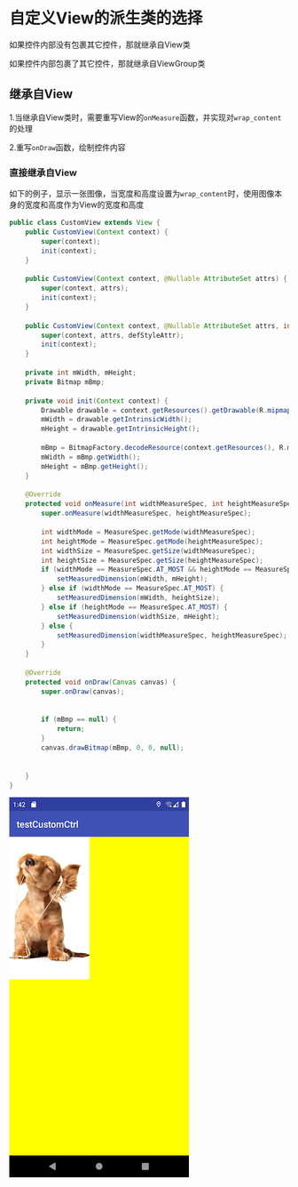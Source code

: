 # 自定义View的派生类的选择

如果控件内部没有包裹其它控件，那就继承自View类

如果控件内部包裹了其它控件，那就继承自ViewGroup类



## 继承自View

1.当继承自View类时，需要重写View的`onMeasure`函数，并实现对`wrap_content`的处理

2.重写`onDraw`函数，绘制控件内容



### 直接继承自View

如下的例子，显示一张图像，当宽度和高度设置为`wrap_content`时，使用图像本身的宽度和高度作为View的宽度和高度

```java
public class CustomView extends View {
    public CustomView(Context context) {
        super(context);
        init(context);
    }

    public CustomView(Context context, @Nullable AttributeSet attrs) {
        super(context, attrs);
        init(context);
    }

    public CustomView(Context context, @Nullable AttributeSet attrs, int defStyleAttr) {
        super(context, attrs, defStyleAttr);
        init(context);
    }

    private int mWidth, mHeight;
    private Bitmap mBmp;

    private void init(Context context) {
        Drawable drawable = context.getResources().getDrawable(R.mipmap.dog);
        mWidth = drawable.getIntrinsicWidth();
        mHeight = drawable.getIntrinsicHeight();

        mBmp = BitmapFactory.decodeResource(context.getResources(), R.mipmap.dog);
        mWidth = mBmp.getWidth();
        mHeight = mBmp.getHeight();
    }

    @Override
    protected void onMeasure(int widthMeasureSpec, int heightMeasureSpec) {
        super.onMeasure(widthMeasureSpec, heightMeasureSpec);

        int widthMode = MeasureSpec.getMode(widthMeasureSpec);
        int heightMode = MeasureSpec.getMode(heightMeasureSpec);
        int widthSize = MeasureSpec.getSize(widthMeasureSpec);
        int heightSize = MeasureSpec.getSize(heightMeasureSpec);
        if (widthMode == MeasureSpec.AT_MOST && heightMode == MeasureSpec.AT_MOST) {
            setMeasuredDimension(mWidth, mHeight);
        } else if (widthMode == MeasureSpec.AT_MOST) {
            setMeasuredDimension(mWidth, heightSize);
        } else if (heightMode == MeasureSpec.AT_MOST) {
            setMeasuredDimension(widthSize, mHeight);
        } else {
            setMeasuredDimension(widthMeasureSpec, heightMeasureSpec);
        }
    }

    @Override
    protected void onDraw(Canvas canvas) {
        super.onDraw(canvas);


        if (mBmp == null) {
            return;
        }
        canvas.drawBitmap(mBmp, 0, 0, null);


    }
}
```

![181](https://github.com/winfredzen/Android-Basic/blob/master/自定义视图/images/181.png)





















